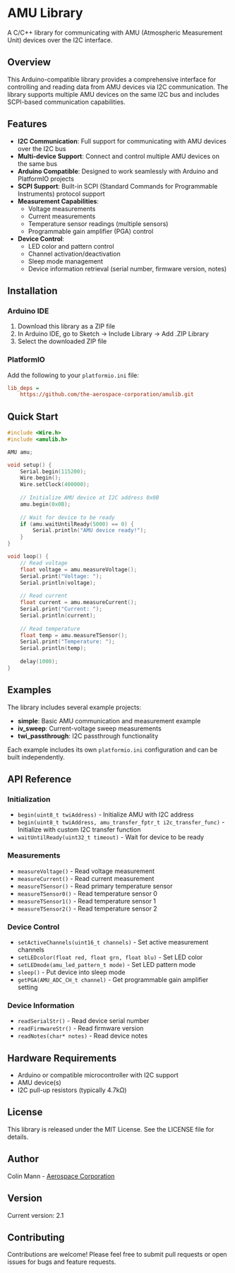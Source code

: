 # AMU Library

A C/C++ library for communicating with AMU (Atmospheric Measurement Unit) devices over the I2C interface.

## Overview

This Arduino-compatible library provides a comprehensive interface for controlling and reading data from AMU devices via I2C communication. The library supports multiple AMU devices on the same I2C bus and includes SCPI-based communication capabilities.

## Features

- **I2C Communication**: Full support for communicating with AMU devices over the I2C bus
- **Multi-device Support**: Connect and control multiple AMU devices on the same bus
- **Arduino Compatible**: Designed to work seamlessly with Arduino and PlatformIO projects
- **SCPI Support**: Built-in SCPI (Standard Commands for Programmable Instruments) protocol support
- **Measurement Capabilities**:
  - Voltage measurements
  - Current measurements
  - Temperature sensor readings (multiple sensors)
  - Programmable gain amplifier (PGA) control
- **Device Control**:
  - LED color and pattern control
  - Channel activation/deactivation
  - Sleep mode management
  - Device information retrieval (serial number, firmware version, notes)

## Installation

### Arduino IDE
1. Download this library as a ZIP file
2. In Arduino IDE, go to Sketch → Include Library → Add .ZIP Library
3. Select the downloaded ZIP file

### PlatformIO
Add the following to your `platformio.ini` file:
```ini
lib_deps = 
    https://github.com/the-aerospace-corporation/amulib.git
```

## Quick Start

```cpp
#include <Wire.h>
#include <amulib.h>

AMU amu;

void setup() {
    Serial.begin(115200);
    Wire.begin();
    Wire.setClock(400000);
    
    // Initialize AMU device at I2C address 0x0B
    amu.begin(0x0B);
    
    // Wait for device to be ready
    if (amu.waitUntilReady(5000) == 0) {
        Serial.println("AMU device ready!");
    }
}

void loop() {
    // Read voltage
    float voltage = amu.measureVoltage();
    Serial.print("Voltage: ");
    Serial.println(voltage);
    
    // Read current
    float current = amu.measureCurrent();
    Serial.print("Current: ");
    Serial.println(current);
    
    // Read temperature
    float temp = amu.measureTSensor();
    Serial.print("Temperature: ");
    Serial.println(temp);
    
    delay(1000);
}
```

## Examples

The library includes several example projects:

- **simple**: Basic AMU communication and measurement example
- **iv_sweep**: Current-voltage sweep measurements
- **twi_passthrough**: I2C passthrough functionality

Each example includes its own `platformio.ini` configuration and can be built independently.

## API Reference

### Initialization
- `begin(uint8_t twiAddress)` - Initialize AMU with I2C address
- `begin(uint8_t twiAddress, amu_transfer_fptr_t i2c_transfer_func)` - Initialize with custom I2C transfer function
- `waitUntilReady(uint32_t timeout)` - Wait for device to be ready

### Measurements
- `measureVoltage()` - Read voltage measurement
- `measureCurrent()` - Read current measurement
- `measureTSensor()` - Read primary temperature sensor
- `measureTSensor0()` - Read temperature sensor 0
- `measureTSensor1()` - Read temperature sensor 1
- `measureTSensor2()` - Read temperature sensor 2

### Device Control
- `setActiveChannels(uint16_t channels)` - Set active measurement channels
- `setLEDcolor(float red, float grn, float blu)` - Set LED color
- `setLEDmode(amu_led_pattern_t mode)` - Set LED pattern mode
- `sleep()` - Put device into sleep mode
- `getPGA(AMU_ADC_CH_t channel)` - Get programmable gain amplifier setting

### Device Information
- `readSerialStr()` - Read device serial number
- `readFirmwareStr()` - Read firmware version
- `readNotes(char* notes)` - Read device notes

## Hardware Requirements

- Arduino or compatible microcontroller with I2C support
- AMU device(s)
- I2C pull-up resistors (typically 4.7kΩ)

## License

This library is released under the MIT License. See the LICENSE file for details.

## Author

Colin Mann - [Aerospace Corporation](https://aero.org)

## Version

Current version: 2.1

## Contributing

Contributions are welcome! Please feel free to submit pull requests or open issues for bugs and feature requests.
